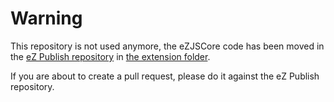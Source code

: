 # Warning

This repository is not used anymore, the eZJSCore code has been moved in the
[eZ Publish repository](https://github.com/ezsystems/ezpublish) in [the
extension folder](https://github.com/ezsystems/ezpublish/tree/master/extension/ezjscore).

If you are about to create a pull request, please do it against the eZ Publish
repository.
